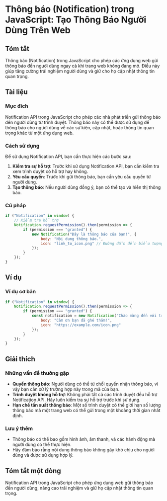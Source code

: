 <!--
Meta Description: # Thông báo (Notification) trong JavaScript: Tạo Thông Báo Người Dùng Trên Web ## Tóm tắt Thông báo (Notification) trong JavaScript cho phép các ứng d...
Meta Keywords: thông, báo, notification, người, dùng
-->

# Thông báo (Notification) trong JavaScript: Tạo Thông Báo Người Dùng Trên Web

## Tóm tắt
Thông báo (Notification) trong JavaScript cho phép các ứng dụng web gửi thông báo đến người dùng ngay cả khi trang web không đang mở. Điều này giúp tăng cường trải nghiệm người dùng và giữ cho họ cập nhật thông tin quan trọng.

## Tài liệu
### Mục đích
Notification API trong JavaScript cho phép các nhà phát triển gửi thông báo đến người dùng từ trình duyệt. Thông báo này có thể được sử dụng để thông báo cho người dùng về các sự kiện, cập nhật, hoặc thông tin quan trọng khác từ một ứng dụng web.

### Cách sử dụng
Để sử dụng Notification API, bạn cần thực hiện các bước sau:

1. **Kiểm tra sự hỗ trợ**: Trước khi sử dụng Notification API, bạn cần kiểm tra xem trình duyệt có hỗ trợ hay không.
2. **Yêu cầu quyền**: Trước khi gửi thông báo, bạn cần yêu cầu quyền từ người dùng.
3. **Tạo thông báo**: Nếu người dùng đồng ý, bạn có thể tạo và hiển thị thông báo.

### Cú pháp
```javascript
if ("Notification" in window) {
    // Kiểm tra hỗ trợ
    Notification.requestPermission().then(permission => {
        if (permission === "granted") {
            new Notification("Đây là thông báo của bạn!", {
                body: "Nội dung thông báo.",
                icon: "link_to_icon.png" // Đường dẫn đến biểu tượng
            });
        }
    });
}
```

## Ví dụ
### Ví dụ cơ bản
```javascript
if ("Notification" in window) {
    Notification.requestPermission().then(permission => {
        if (permission === "granted") {
            const notification = new Notification("Chào mừng đến với trang web của chúng tôi!", {
                body: "Cảm ơn bạn đã ghé thăm!",
                icon: "https://example.com/icon.png"
            });
        }
    });
}
```

## Giải thích
### Những vấn đề thường gặp
- **Quyền thông báo**: Người dùng có thể từ chối quyền nhận thông báo, vì vậy bạn cần xử lý trường hợp này trong mã của bạn.
- **Trình duyệt không hỗ trợ**: Không phải tất cả các trình duyệt đều hỗ trợ Notification API. Hãy luôn kiểm tra sự hỗ trợ trước khi sử dụng.
- **Hạn chế tần suất thông báo**: Một số trình duyệt có thể giới hạn số lượng thông báo mà một trang web có thể gửi trong một khoảng thời gian nhất định.

### Lưu ý thêm
- Thông báo có thể bao gồm hình ảnh, âm thanh, và các hành động mà người dùng có thể thực hiện.
- Hãy đảm bảo rằng nội dung thông báo không gây khó chịu cho người dùng và được sử dụng hợp lý.

## Tóm tắt một dòng
Notification API trong JavaScript cho phép ứng dụng web gửi thông báo đến người dùng, nâng cao trải nghiệm và giữ họ cập nhật thông tin quan trọng.